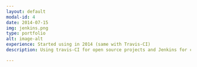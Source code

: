```yaml
---
layout: default
modal-id: 4
date: 2014-07-15
img: jenkins.png
type: portfolio
alt: image-alt
experience: Started using in 2014 (same with Travis-CI)
description: Using travis-CI for open source projects and Jenkins for closed source projects to test android applications.

---
```

